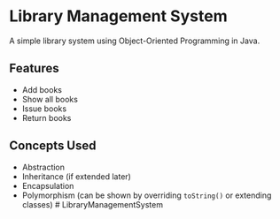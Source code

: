 # Library Management System

A simple library system using Object-Oriented Programming in Java.

## Features
- Add books
- Show all books
- Issue books
- Return books

## Concepts Used
- Abstraction
- Inheritance (if extended later)
- Encapsulation
- Polymorphism (can be shown by overriding `toString()` or extending classes)
#   L i b r a r y M a n a g e m e n t S y s t e m  
 